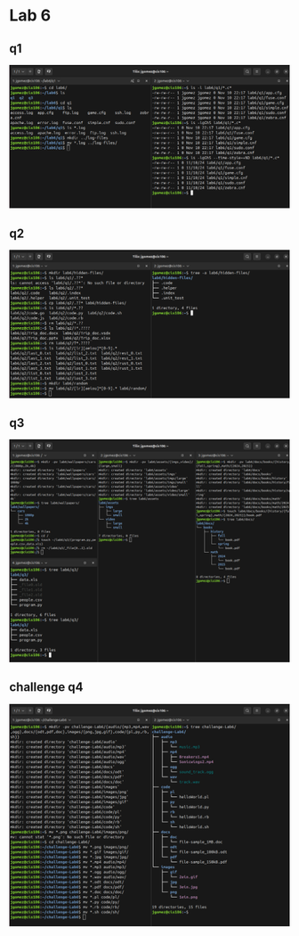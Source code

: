 # Lab 6

## q1
![q1](q1.png)

## q2
![q2](q2.png)

## q3
![q3](q3.png)

## challenge q4
![cq4](cq4.png)